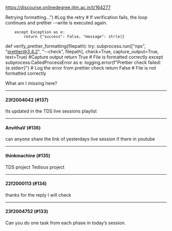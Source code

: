 https://discourse.onlinedegree.iitm.ac.in/t/164277

Retrying formatting...") #Log the retry
                # If verification fails, the loop continues and prettier --write is executed again.

        except Exception as e:
            return {"success": False, "message": str(e)}

def verify_prettier_formatting(filepath):
    try:
        subprocess.run(["npx", "prettier@3.4.2", "--check", filepath], check=True, capture_output=True, text=True) #Capture output
        return True  # File is formatted correctly
    except subprocess.CalledProcessError as e:
        logging.error(f"Prettier check failed: {e.stderr}") # Log the error from prettier check
        return False  # File is not formatted correctly
</code></pre>
<p>What am I missing here?</p><hr>

<h4>23f2004042 (#137)</h4>
<p>Its updated in the TDS live sessions playlist</p>
<div class="youtube-onebox lazy-video-container" data-provider-name="youtube" data-video-id="jXj6bqy4R4c" data-video-start-time="" data-video-title="2025-02-06 Week 5 - Session 1 - TDS Jan 25">
<a class="video-thumbnail" href="https://www.youtube.com/watch?v=jXj6bqy4R4c" rel="noopener nofollow ugc" target="_blank">

</a>
</div>
<hr>

<h4>AnvithaV (#136)</h4>
<p>can anyone share the link of yesterdays live session if there in youtube</p><hr>

<h4>thinkmachine (#135)</h4>
<p>TDS project  Tedious project </p><hr>

<h4>22f2000113 (#134)</h4>
<p>thanks for the reply I will check</p><hr>

<h4>23f2004752 (#133)</h4>
<p>Can you do one task from each phase in today’s session.